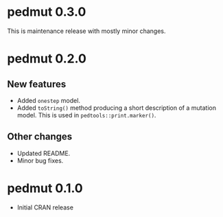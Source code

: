 # pedmut 0.3.0

This is maintenance release with mostly minor changes.

# pedmut 0.2.0

## New features
* Added `onestep` model.
* Added `toString()` method producing a short description of a mutation model.
This is used in `pedtools::print.marker()`.

## Other changes

* Updated README.
* Minor bug fixes.


# pedmut 0.1.0

* Initial CRAN release

